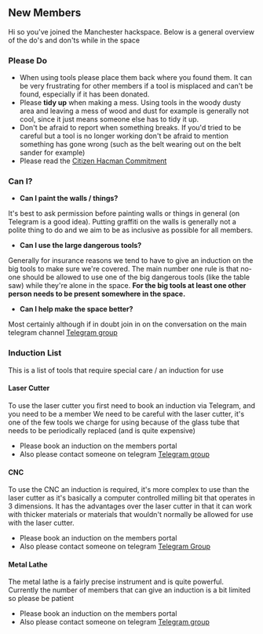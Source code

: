 New Members
-----------

Hi so you've joined the Manchester hackspace.
Below is a general overview of the do's and don'ts while in the space

### Please Do

-   When using tools please place them back where you found them. It can
    be very frustrating for other members if a tool is misplaced and
    can't be found, especially if it has been donated.
-   Please **tidy up** when making a mess. Using tools in the woody
    dusty area and leaving a mess of wood and dust for example is
    generally not cool, since it just means someone else has to tidy it
    up.
-   Don't be afraid to report when something breaks. If you'd tried to
    be careful but a tool is no longer working don't be afraid to
    mention something has gone wrong (such as the belt wearing out on
    the belt sander for example)
-   Please read the [Citizen Hacman
    Commitment](https://list.hacman.org.uk/t/citizen-hacman-a-revised-membership-agreement-and-hackspace-rules-final/2609)

### Can I?

-   **Can I paint the walls / things?**

It's best to ask permission before painting walls or things in general
(on Telegram is a good idea).
Putting graffiti on the walls is generally not a polite thing to do and
we aim to be as inclusive as possible for all members.

-   **Can I use the large dangerous tools?**

Generally for insurance reasons we tend to have to give an induction on
the big tools to make sure we're covered. The main number one rule is
that no-one should be allowed to use one of the big dangerous tools
(like the table saw) while they're alone in the space.
**For the big tools at least one other person needs to be present
somewhere in the space.**

-   **Can I help make the space better?**

Most certainly although if in doubt join in on the conversation on the
main telegram channel
[Telegram group](http://protect-mylinks.com/decrypt?i=5513aca5a615727)

### Induction List

This is a list of tools that require special care / an induction for use

#### Laser Cutter

To use the laser cutter you first need to book an induction via
Telegram, and you need to be a member
We need to be careful with the laser cutter, it's one of the few tools
we charge for using because of the glass tube that needs to be
periodically replaced (and is quite expensive)

-   Please book an induction on the members portal
-   Also please contact someone on telegram [Telegram
    group](http://protect-mylinks.com/decrypt?i=8fc2878c3715722)

#### CNC

To use the CNC an induction is required, it's more complex to use than
the laser cutter as it's basically a computer controlled milling bit
that operates in 3 dimensions. It has the advantages over the laser
cutter in that it can work with thicker materials or materials that
wouldn't normally be allowed for use with the laser cutter.

-   Please book an induction on the members portal
-   Also please contact someone on telegram [Telegram
    Group](http://protect-mylinks.com/decrypt?i=c3bdd506c915725)

#### Metal Lathe

The metal lathe is a fairly precise instrument and is quite powerful.
Currently the number of members that can give an induction is a bit
limited so please be patient

-   Please book an induction on the members portal
-   Also please contact someone on telegram [Telegram
    group](http://protect-mylinks.com/decrypt?i=350e6645b015721)
